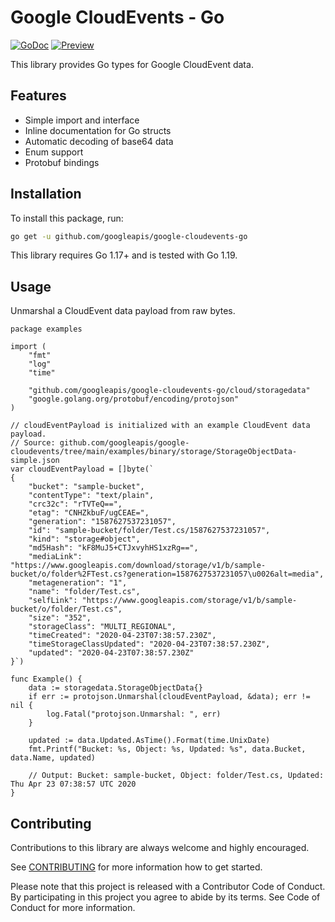 # Google CloudEvents - Go

[![GoDoc](https://img.shields.io/badge/go-documentation-blue.svg?style=flat-square)](https://pkg.go.dev/mod/github.com/googleapis/google-cloudevents-go) [![Preview](https://img.shields.io/badge/stability-preview-orange?style=flat-square)](https://cloud.google.com/products#section-22)

This library provides Go types for Google CloudEvent data.

## Features

- Simple import and interface
- Inline documentation for Go structs
- Automatic decoding of base64 data
- Enum support
- Protobuf bindings

## Installation

To install this package, run:

``` sh
go get -u github.com/googleapis/google-cloudevents-go
```

This library requires Go 1.17+ and is tested with Go 1.19.

## Usage

Unmarshal a CloudEvent data payload from raw bytes.

<!-- Copied from examples/example_storage_test.go -->
```golang
package examples

import (
	"fmt"
	"log"
	"time"

	"github.com/googleapis/google-cloudevents-go/cloud/storagedata"
	"google.golang.org/protobuf/encoding/protojson"
)

// cloudEventPayload is initialized with an example CloudEvent data payload.
// Source: github.com/googleapis/google-cloudevents/tree/main/examples/binary/storage/StorageObjectData-simple.json
var cloudEventPayload = []byte(`
{
	"bucket": "sample-bucket",
	"contentType": "text/plain",
	"crc32c": "rTVTeQ==",
	"etag": "CNHZkbuF/ugCEAE=",
	"generation": "1587627537231057",
	"id": "sample-bucket/folder/Test.cs/1587627537231057",
	"kind": "storage#object",
	"md5Hash": "kF8MuJ5+CTJxvyhHS1xzRg==",
	"mediaLink": "https://www.googleapis.com/download/storage/v1/b/sample-bucket/o/folder%2FTest.cs?generation=1587627537231057\u0026alt=media",
	"metageneration": "1",
	"name": "folder/Test.cs",
	"selfLink": "https://www.googleapis.com/storage/v1/b/sample-bucket/o/folder/Test.cs",
	"size": "352",
	"storageClass": "MULTI_REGIONAL",
	"timeCreated": "2020-04-23T07:38:57.230Z",
	"timeStorageClassUpdated": "2020-04-23T07:38:57.230Z",
	"updated": "2020-04-23T07:38:57.230Z"
}`)

func Example() {
	data := storagedata.StorageObjectData{}
	if err := protojson.Unmarshal(cloudEventPayload, &data); err != nil {
		log.Fatal("protojson.Unmarshal: ", err)
	}

	updated := data.Updated.AsTime().Format(time.UnixDate)
	fmt.Printf("Bucket: %s, Object: %s, Updated: %s", data.Bucket, data.Name, updated)

	// Output: Bucket: sample-bucket, Object: folder/Test.cs, Updated: Thu Apr 23 07:38:57 UTC 2020
}
```

## Contributing

Contributions to this library are always welcome and highly encouraged.

See [CONTRIBUTING](./CONTRIBUTING.md) for more information how to get started.

Please note that this project is released with a Contributor Code of Conduct.
By participating in this project you agree to abide by its terms.
See Code of Conduct for more information.
